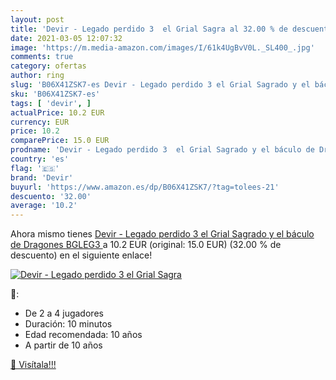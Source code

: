 ```yaml
---
layout: post
title: 'Devir - Legado perdido 3  el Grial Sagra al 32.00 % de descuento'
date: 2021-03-05 12:07:32
image: 'https://m.media-amazon.com/images/I/61k4UgBvV0L._SL400_.jpg'
comments: true
category: ofertas
author: ring
slug: 'B06X41ZSK7-es Devir - Legado perdido 3 el Grial Sagrado y el báculo de...'
sku: 'B06X41ZSK7-es'
tags: [ 'devir', ]
actualPrice: 10.2 EUR
currency: EUR
price: 10.2
comparePrice: 15.0 EUR
prodname: 'Devir - Legado perdido 3  el Grial Sagrado y el báculo de Dragones  BGLEG3 '
country: 'es'
flag: '🇪🇸'
brand: 'Devir'
buyurl: 'https://www.amazon.es/dp/B06X41ZSK7/?tag=tolees-21'
descuento: '32.00'
average: '10.2'
---
```


Ahora mismo tienes [Devir - Legado perdido 3  el Grial Sagrado y el báculo de Dragones  BGLEG3 ](https://www.amazon.es/dp/B06X41ZSK7/?tag=tolees-21) a 10.2 EUR (original: 15.0 EUR) (32.00 %  de descuento) en el siguiente enlace!

[![Devir - Legado perdido 3  el Grial Sagra](https://m.media-amazon.com/images/I/61k4UgBvV0L._SL400_.jpg)](https://www.amazon.es/dp/B06X41ZSK7/?tag=tolees-21)

🔎:

- De 2 a 4 jugadores
- Duración: 10 minutos
- Edad recomendada: 10 años
- A partir de 10 años

[🛒 Visítala!!!](https://www.amazon.es/dp/B06X41ZSK7/?tag=tolees-21)
